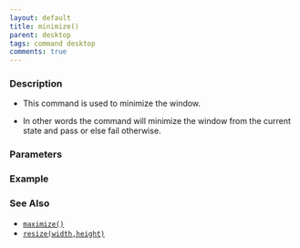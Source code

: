 ```yaml
---
layout: default
title: minimize()
parent: desktop
tags: command desktop
comments: true
---
```


### Description

- This command is used to minimize the window.

- In other words the command will minimize the window from the current state and pass or else fail otherwise.

### Parameters

### Example


### See Also

- [`maximize()`](maximize())
- [`resize(width,height)`](resize(width,height))